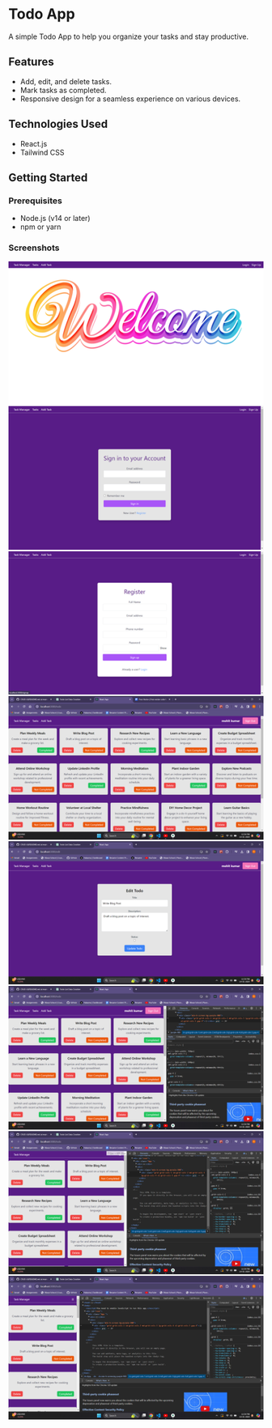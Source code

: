 # Todo App

A simple Todo App to help you organize your tasks and stay productive.

## Features

- Add, edit, and delete tasks.
- Mark tasks as completed.
- Responsive design for a seamless experience on various devices.

## Technologies Used

- React.js
- Tailwind CSS

## Getting Started

### Prerequisites

- Node.js (v14 or later)
- npm or yarn
  
### Screenshots

![Todo App Screenshot 1](./image/1.png)
![Todo App Screenshot 2](./image/2.png)
![Todo App Screenshot 3](./image/3.png)
![Todo App Screenshot 4](./image/4.png)
![Todo App Screenshot 5](./image/5.png)
![Todo App Screenshot 6](./image/6.png)
![Todo App Screenshot 7](./image/7.png)
![Todo App Screenshot 8](./image/8.png)


